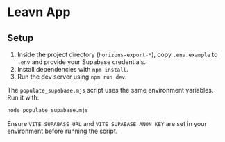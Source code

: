 # Leavn App

## Setup

1. Inside the project directory (`horizons-export-*`), copy `.env.example` to `.env` and provide your Supabase credentials.
2. Install dependencies with `npm install`.
3. Run the dev server using `npm run dev`.

The `populate_supabase.mjs` script uses the same environment variables. Run it with:

```bash
node populate_supabase.mjs
```

Ensure `VITE_SUPABASE_URL` and `VITE_SUPABASE_ANON_KEY` are set in your environment before running the script.
